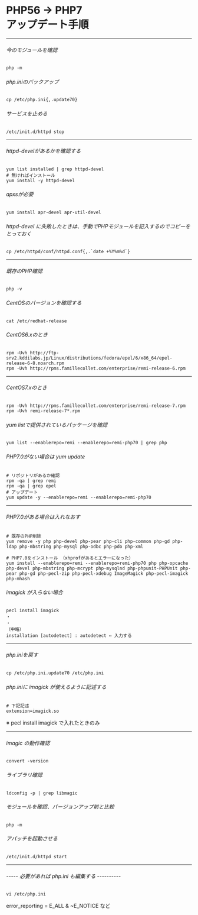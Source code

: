 <!-- 参考URL marpの設定 http://qiita.com/pocket8137/items/27ede821e59c12a1b222 -->
<!-- page_number: true -->
<!-- $size: 1:5 縦:横-->
<!-- $theme: gaia -->

# PHP56 → PHP7 <br />アップデート手順

---

###### 今のモジュールを確認
	php -m

###### php.iniのバックアップ
	cp /etc/php.ini{,.update70}

###### サービスを止める
	/etc/init.d/httpd stop

---

###### httpd-develがあるかを確認する
	yum list installed | grep httpd-devel
    # 無ければインストール
	yum install -y httpd-devel

###### apxsが必要
	yum install apr-devel apr-util-devel

###### httpd-devel に失敗したときは、手動でPHPモジュールを記入するのでコピーをとっておく
	cp /etc/httpd/conf/httpd.conf{,.`date +%Y%m%d`}

---

###### 既存のPHP確認
	php -v

###### CentOSのバージョンを確認する
	cat /etc/redhat-release

###### CentOS6.xのとき
	rpm -Uvh http://ftp-srv2.kddilabs.jp/Linux/distributions/fedora/epel/6/x86_64/epel-release-6-8.noarch.rpm
	rpm -Uvh http://rpms.famillecollet.com/enterprise/remi-release-6.rpm

---

###### CentOS7.xのとき
	rpm -Uvh http://rpms.famillecollet.com/enterprise/remi-release-7.rpm
	rpm -Uvh remi-release-7*.rpm

###### yum listで提供されているパッケージを確認
	yum list --enablerepo=remi --enablerepo=remi-php70 | grep php

###### PHP7.0がない場合は yum update
	# リポジトリがあるか確認
	rpm -qa | grep remi
	rpm -qa | grep epel
	# アップデート
	yum update -y --enablerepo=remi --enablerepo=remi-php70

---

###### PHP7.0がある場合は入れなおす
	# 既存のPHP削除
	yum remove -y php php-devel php-pear php-cli php-common php-gd php-ldap php-mbstring php-mysql php-odbc php-pdo php-xml

	# PHP7.0をインストール （xhprofがあるとエラーになった）
	yum install --enablerepo=remi --enablerepo=remi-php70 php php-opcache php-devel php-mbstring php-mcrypt php-mysqlnd php-phpunit-PHPUnit php-pear php-gd php-pecl-zip php-pecl-xdebug ImageMagick php-pecl-imagick php-mhash

###### imagick が入らない場合
	pecl install imagick
    ・
    ・
    （中略）
    installation [autodetect] : autodetect ← 入力する

---

###### php.iniを戻す
	cp /etc/php.ini.update70 /etc/php.ini


###### php.iniに imagick が使えるように記述する
	# 下記記述
	extension=imagick.so
※ pecl install imagick で入れたときのみ

---

###### imagic の動作確認
	convert -version

###### ライブラリ確認
	ldconfig -p | grep libmagic

###### モジュールを確認、バージョンアップ前と比較
	php -m


###### アパッチを起動させる
	/etc/init.d/httpd start


---

###### ----- 必要があれば php.ini も編集する ----------
	vi /etc/php.ini

error_reporting = E_ALL & ~E_NOTICE
など

